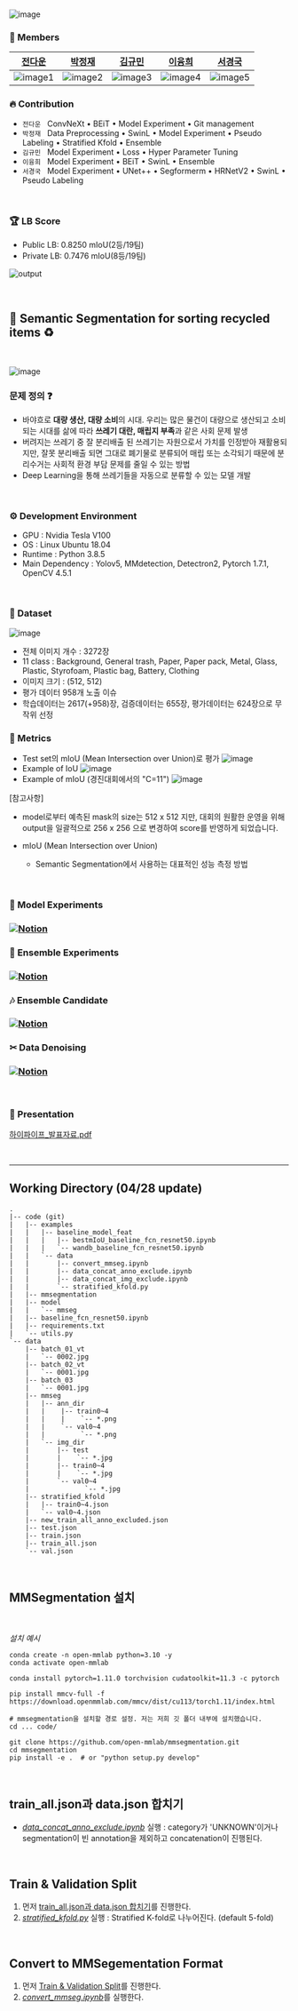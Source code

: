 

</br>

![image](https://user-images.githubusercontent.com/82289435/161487725-cb433d95-1c59-47eb-b305-218a8c42ea46.png)

### 🚢 Members

[전다운](https://github.com/updaun)|[박정재](https://github.com/jeongjae96)|[김규민](https://github.com/km9mn)|[이융희](https://github.com/yoonghee)|[서경국](https://github.com/tjrudrnr2)|
:-:|:-:|:-:|:-:|:-:|
![image1][image1]|![image2][image2]|![image3][image3]|![image4][image4]|![image5][image5]|

[image1]: https://user-images.githubusercontent.com/82289435/161474965-fde57430-c7d8-4a8b-b042-a60e553cfb4e.png
[image2]: https://user-images.githubusercontent.com/82289435/161475112-33b5e095-c2f1-4ed8-90cb-c3ae9f6296ba.png
[image3]: https://user-images.githubusercontent.com/82289435/161475194-7b2f9f11-98fa-4c10-b3fa-ef986e8775d5.png
[image4]: https://user-images.githubusercontent.com/82289435/161475112-33b5e095-c2f1-4ed8-90cb-c3ae9f6296ba.png
[image5]: https://user-images.githubusercontent.com/82289435/161475256-bc796065-f8f8-4bdc-9d43-05b684a73d7d.png



### 🔥 Contribution  
- `전다운` &nbsp; ConvNeXt • BEiT • Model Experiment • Git management 
- `박정재` &nbsp; Data Preprocessing • SwinL • Model Experiment • Pseudo Labeling • Stratified Kfold • Ensemble   
- `김규민` &nbsp; Model Experiment • Loss • Hyper Parameter Tuning
- `이융희` &nbsp; Model Experiment • BEiT • SwinL • Ensemble 
- `서경국` &nbsp; Model Experiment • UNet++ • Segformerm • HRNetV2 • SwinL • Pseudo Labeling

</br>

### 🏆 LB Score

- Public LB: 0.8250 mIoU(2등/19팀)
- Private LB: 0.7476 mIoU(8등/19팀) 

![output](https://user-images.githubusercontent.com/82289435/168489577-80ff9933-1234-4328-b09f-09ef103bf569.png)


</br>

## 🔎 Semantic Segmentation for sorting recycled items ♻️

</br>

![image](https://user-images.githubusercontent.com/82289435/168489562-b411a976-eea4-4f45-88ef-de24c98e9777.png)

### 문제 정의 ❓

- 바야흐로 **대량 생산, 대량 소비**의 시대. 우리는 많은 물건이 대량으로 생산되고 소비되는 시대를 삶에 따라 **쓰레기 대란, 매립지 부족**과 같은 사회 문제 발생
- 버려지는 쓰레기 중 잘 분리배출 된 쓰레기는 자원으로서 가치를 인정받아 재활용되지만, 잘못 분리배출 되면 그대로 폐기물로 분류되어 매립 또는 소각되기 때문에 분리수거는 사회적 환경 부담 문제를 줄일 수 있는 방법
- Deep Learning을 통해 쓰레기들을 자동으로 분류할 수 있는 모델 개발 

</br>


### ⚙ Development Environment
- GPU : Nvidia Tesla V100
- OS : Linux Ubuntu 18.04
- Runtime : Python 3.8.5
- Main Dependency : Yolov5, MMdetection, Detectron2, Pytorch 1.7.1, OpenCV 4.5.1

</br>

### 💾 Dataset
![image](https://user-images.githubusercontent.com/82289435/161486061-946f9820-1580-4d0f-a14a-90a9a56181de.png)

- 전체 이미지 개수 : 3272장
- 11 class : Background, General trash, Paper, Paper pack, Metal, Glass, Plastic, Styrofoam, Plastic bag, Battery, Clothing
- 이미지 크기 : (512, 512)
- 평가 데이터 958개 노출 이슈
- 학습데이터는 2617(+958)장, 검증데이터는 655장, 평가데이터는 624장으로 무작위 선정

### 📐 Metrics
- Test set의 mIoU (Mean Intersection over Union)로 평가
![image](https://user-images.githubusercontent.com/82289435/168489941-31def4f1-d4e4-41c5-a5bd-0bbb6d314927.png)
- Example of IoU
![image](https://user-images.githubusercontent.com/82289435/168489956-0a33ccbc-27f5-4c61-88a2-52e58b079225.png)
- Example of mIoU (경진대회에서의 "C=11")
![image](https://user-images.githubusercontent.com/82289435/168489969-31ca0504-6640-44f3-b378-9dc188675286.png)

[참고사항]

- model로부터 예측된 mask의 size는 512 x 512 지만, 대회의 원활한 운영을 위해 output을 일괄적으로 256 x 256 으로 변경하여 score를 반영하게 되었습니다.

- mIoU (Mean Intersection over Union)
    - Semantic Segmentation에서 사용하는 대표적인 성능 측정 방법

</br>

### 🧪 Model Experiments 
### [![Notion](https://img.shields.io/badge/Notion-%23000000.svg?style=for-the-badge&logo=notion&logoColor=white)](https://seemly-newsstand-e49.notion.site/f627f43d19a848848f6183ce0b2b78cd?v=b089e7beafa242b38fbe2afa21762a8c)



### 🔬 Ensemble Experiments
### [![Notion](https://img.shields.io/badge/Notion-%23000000.svg?style=for-the-badge&logo=notion&logoColor=white)](https://seemly-newsstand-e49.notion.site/ba09f5ece32241eeb6c875abd2ee3fb0?v=b9d8bd7e497e410492ae546c9f35ef85)



### 🎶 Ensemble Candidate
### [![Notion](https://img.shields.io/badge/Notion-%23000000.svg?style=for-the-badge&logo=notion&logoColor=white)](https://seemly-newsstand-e49.notion.site/fa7f348203a3415aa2641cbebc34824a?v=0e1061cc856142659e0773fd0dc0a044)



### ✂ Data Denoising
### [![Notion](https://img.shields.io/badge/Notion-%23000000.svg?style=for-the-badge&logo=notion&logoColor=white)](https://seemly-newsstand-e49.notion.site/3305dac046bd400f895189bee0a0ed9e?v=da7f4136486c4da5b69217e7d6af252a)

</br>


### 📢 Presentation
[하이파이프_발표자료.pdf](https://drive.google.com/file/d/1sp5rvDz67RQ17p_tXO1a50L4snxF-QWX/view?usp=sharing)

</br>

<hr>

## Working Directory (04/28 update)

```
.
|-- code (git)
|   |-- examples
|   |   |-- baseline_model_feat
|   |   |   |-- bestmIoU_baseline_fcn_resnet50.ipynb
|   |   |   `-- wandb_baseline_fcn_resnet50.ipynb
|   |   `-- data
|   |       |-- convert_mmseg.ipynb
|   |       |-- data_concat_anno_exclude.ipynb
|   |       |-- data_concat_img_exclude.ipynb
|   |       `-- stratified_kfold.py
|   |-- mmsegmentation
|   |-- model
|   |   `-- mmseg
|   |-- baseline_fcn_resnet50.ipynb
|   |-- requirements.txt
|   `-- utils.py
`-- data
    |-- batch_01_vt
    |   `-- 0002.jpg
    |-- batch_02_vt
    |   `-- 0001.jpg
    |-- batch_03
    |   `-- 0001.jpg
    |-- mmseg
    |   |-- ann_dir
    |   |    |-- train0~4
    |   |    |    `-- *.png
    |   |    `-- val0~4
    |   |         `-- *.png
    |   `-- img_dir
    |       |-- test
    |       |    `-- *.jpg
    |       |-- train0~4
    |       |    `-- *.jpg 
    |       `-- val0~4
    |              `-- *.jpg
    |-- stratified_kfold
    |   |-- train0~4.json
    |   `-- val0~4.json
    |-- new_train_all_anno_excluded.json
    |-- test.json
    |-- train.json
    |-- train_all.json
    `-- val.json
```

<br>

## MMSegmentation 설치

<br>

_설치 예시_
```
conda create -n open-mmlab python=3.10 -y
conda activate open-mmlab

conda install pytorch=1.11.0 torchvision cudatoolkit=11.3 -c pytorch

pip install mmcv-full -f https://download.openmmlab.com/mmcv/dist/cu113/torch1.11/index.html

# mmsegmentation을 설치할 경로 설정. 저는 저희 깃 폴더 내부에 설치했습니다.
cd ... code/

git clone https://github.com/open-mmlab/mmsegmentation.git
cd mmsegmentation
pip install -e .  # or "python setup.py develop"
```

<br>

## train_all.json과 data.json 합치기
- [_data_concat_anno_exclude.ipynb_](https://github.com/boostcampaitech3/level2-semantic-segmentation-level2-cv-09/blob/develop/examples/data/data_concat_anno_exclude.ipynb) 실행 : category가 'UNKNOWN'이거나 segmentation이 빈 annotation을 제외하고 concatenation이 진행된다.

<br>

## Train & Validation Split
1. 먼저 [train_all.json과 data.json 합치기](#trainalljson과-datajson-합치기)를 진행한다.
2. [_stratified_kfold.py_](https://github.com/boostcampaitech3/level2-semantic-segmentation-level2-cv-09/blob/develop/examples/data/stratified_kfold.py) 실행 : Stratified K-fold로 나누어진다. (default 5-fold)

<br>

## Convert to MMSegementation Format
1. 먼저 [Train & Validation Split](#train--validation-split)를 진행한다.
2. [_convert_mmseg.ipynb_](https://github.com/boostcampaitech3/level2-semantic-segmentation-level2-cv-09/blob/develop/examples/data/convert_mmseg.ipynb)를 실행한다.

